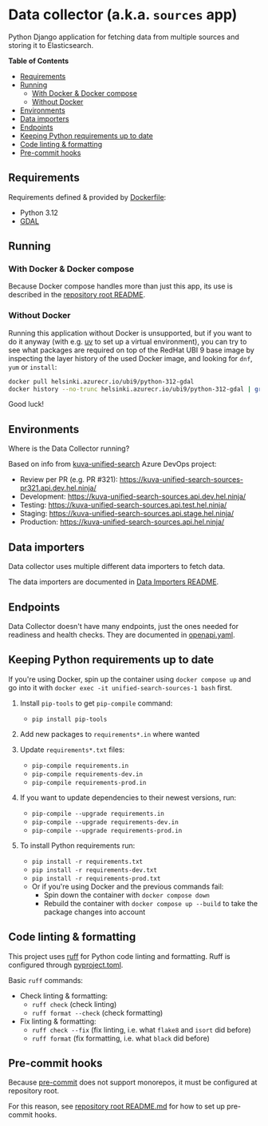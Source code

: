 # Data collector (a.k.a. `sources` app)

Python Django application for fetching data from multiple sources
and storing it to Elasticsearch.

**Table of Contents**
<!-- DON'T EDIT THE TOC SECTION, INSTEAD RE-RUN md-toc TO UPDATE IT -->
<!--TOC-->

- [Requirements](#requirements)
- [Running](#running)
  - [With Docker & Docker compose](#with-docker--docker-compose)
  - [Without Docker](#without-docker)
- [Environments](#environments)
- [Data importers](#data-importers)
- [Endpoints](#endpoints)
- [Keeping Python requirements up to date](#keeping-python-requirements-up-to-date)
- [Code linting & formatting](#code-linting--formatting)
- [Pre-commit hooks](#pre-commit-hooks)

<!--TOC-->

## Requirements

Requirements defined & provided by [Dockerfile](./Dockerfile):
- Python 3.12
- [GDAL](https://gdal.org/)

## Running

### With Docker & Docker compose

Because Docker compose handles more than just this app,
its use is described in the [repository root README](../README.md).

### Without Docker

Running this application without Docker is unsupported, but if you want to do it anyway
(with e.g. [uv](https://github.com/astral-sh/uv) to set up a virtual environment),
you can try to see what packages are required on top of the RedHat UBI 9 base image by
inspecting the layer history of the used Docker image, and looking for `dnf`, `yum` or `install`:
```bash
docker pull helsinki.azurecr.io/ubi9/python-312-gdal
docker history --no-trunc helsinki.azurecr.io/ubi9/python-312-gdal | grep -iE 'dnf|yum|install'
```
Good luck!

## Environments

Where is the Data Collector running?

Based on info from [kuva-unified-search](https://dev.azure.com/City-of-Helsinki/kuva-unified-search) Azure DevOps project:

- Review per PR (e.g. PR #321): https://kuva-unified-search-sources-pr321.api.dev.hel.ninja/
- Development: https://kuva-unified-search-sources.api.dev.hel.ninja/
- Testing: https://kuva-unified-search-sources.api.test.hel.ninja/
- Staging: https://kuva-unified-search-sources.api.stage.hel.ninja/
- Production: https://kuva-unified-search-sources.api.hel.ninja/

## Data importers

Data collector uses multiple different data importers to fetch data.

The data importers are documented in [Data Importers README](./ingest/README.md).

## Endpoints

Data Collector doesn't have many endpoints, just the ones needed for
readiness and health checks. They are documented in [openapi.yaml](./openapi.yaml).

## Keeping Python requirements up to date

If you're using Docker, spin up the container using `docker compose up`
and go into it with `docker exec -it unified-search-sources-1 bash` first.

1. Install `pip-tools` to get `pip-compile` command:

   - `pip install pip-tools`

2. Add new packages to `requirements*.in` where wanted

3. Update `requirements*.txt` files:

   - `pip-compile requirements.in`
   - `pip-compile requirements-dev.in`
   - `pip-compile requirements-prod.in`

4. If you want to update dependencies to their newest versions, run:

   - `pip-compile --upgrade requirements.in`
   - `pip-compile --upgrade requirements-dev.in`
   - `pip-compile --upgrade requirements-prod.in`

5. To install Python requirements run:

   - `pip install -r requirements.txt`
   - `pip install -r requirements-dev.txt`
   - `pip install -r requirements-prod.txt`
   - Or if you're using Docker and the previous commands fail:
     - Spin down the container with `docker compose down`
     - Rebuild the container with `docker compose up --build` to take the package changes into account

## Code linting & formatting

This project uses [ruff](https://github.com/astral-sh/ruff) for Python code linting and formatting.
Ruff is configured through [pyproject.toml](./pyproject.toml).

Basic `ruff` commands:
 - Check linting & formatting:
   - `ruff check` (check linting)
   - `ruff format --check` (check formatting)
 - Fix linting & formatting:
   - `ruff check --fix` (fix linting, i.e. what `flake8` and `isort` did before)
   - `ruff format` (fix formatting, i.e. what `black` did before)

## Pre-commit hooks

Because [pre-commit](https://pre-commit.com/) does not support monorepos, it must be configured at repository root.

For this reason, see [repository root README.md](../README.md#pre-commit-hooks) for how to set up pre-commit hooks.
